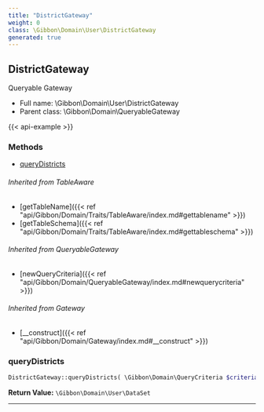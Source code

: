 ```yaml
---
title: "DistrictGateway"
weight: 0
class: \Gibbon\Domain\User\DistrictGateway
generated: true
---
```


## DistrictGateway 

Queryable Gateway



* Full name: \Gibbon\Domain\User\DistrictGateway
* Parent class: \Gibbon\Domain\QueryableGateway

{{< api-example >}} 



### Methods

- [queryDistricts](#querydistricts)




###### Inherited from TableAware
- [getTableName]({{< ref "api/Gibbon/Domain/Traits/TableAware/index.md#gettablename" >}})
- [getTableSchema]({{< ref "api/Gibbon/Domain/Traits/TableAware/index.md#gettableschema" >}})

###### Inherited from QueryableGateway
- [newQueryCriteria]({{< ref "api/Gibbon/Domain/QueryableGateway/index.md#newquerycriteria" >}})

###### Inherited from Gateway
- [__construct]({{< ref "api/Gibbon/Domain/Gateway/index.md#__construct" >}})



### queryDistricts



```php
DistrictGateway::queryDistricts( \Gibbon\Domain\QueryCriteria $criteria ): \Gibbon\Domain\User\DataSet
```






**Return Value:**
`\Gibbon\Domain\User\DataSet`  



---

